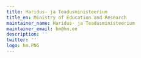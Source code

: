 ```yaml
---
title: Haridus- ja Teadusministeerium
title_en: Ministry of Education and Research
maintainer_name: Haridus- ja Teadusministeerium
maintainer_email: hm@hm.ee
description: ''
twitter: ''
logo: hm.PNG
---
```

